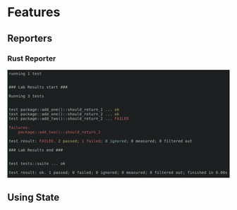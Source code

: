 # Features

## Reporters
### Rust Reporter
![Rust Reporter](images/reporter-rust.png "Rust Reporter")


## Using State


